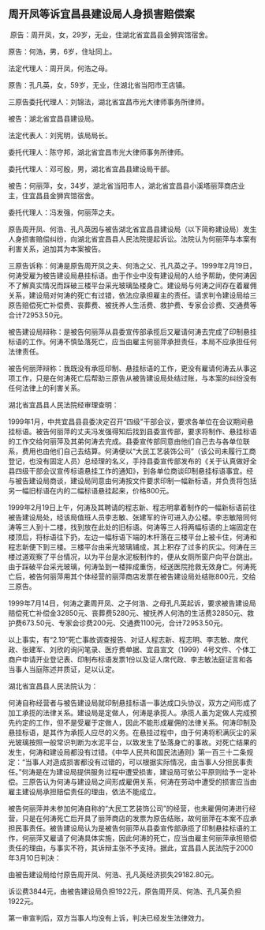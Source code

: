 ## 周开凤等诉宜昌县建设局人身损害赔偿案

 原告：周开凤，女，29岁，无业，住湖北省宜昌县金狮宾馆宿舍。

原告：何浩，男，6岁，住址同上。

法定代理人：周开凤，何浩之母。

原告：孔凡英，女，59岁，无业，住湖北省当阳市王店镇。

三原告委托代理人：刘锦法，湖北省宜昌市光大律师事务所律师。

被告：湖北省宜昌县建设局。

法定代表人：刘宪明，该局局长。

委托代理人：陈守邦，湖北省宜昌市光大律师事务所律师。

委托代理人：邓可殷，男，湖北省宜昌县建设局干部。

被告：何丽萍，女，34岁，湖北省当阳市人，湖北省宜昌县小溪塔丽萍商店业主，住宜昌县金狮宾馆宿舍。

委托代理人：冯发强，何丽萍之夫。

原告周开凤、何浩、孔凡英因与被告湖北省宜昌县建设局（以下简称建设局）发生人身损害赔偿纠纷，向湖北省宜昌县人民法院提起诉讼。法院认为何丽萍与本案有利害关系，追加其为本案被告。

三原告诉称：何涛是原告周开凤之夫、何浩之父、孔凡英之子。1999年2月19日，何涛受雇为被告建设局悬挂标语。由于作业中没有建设局的人给予帮助，使何涛因不了解真实情况而踩破三楼平台采光玻璃坠楼身亡。建设局与何涛之间存在着雇佣关系，建设局对何涛的死亡有过错，依法应承担雇主的责任。请求判令建设局给三原告赔偿死亡补偿费、丧葬费、被抚养人生活费、救护费、专家会诊费、交通费等合计72953.50元。

被告建设局辩称：是被告何丽萍从县委宣传部承揽后又雇请何涛去完成了印制悬挂标语的工作。何涛不慎坠落死亡，应当由雇主何丽萍承担责任，本局不应承担任何法律责任。

被告何丽萍辩称：我既没有承揽印制、悬挂标语的工作，更没有雇请何涛去从事这项工作，只是在何涛死亡后帮助三原告从被告建设局处结过账，与本案的纠纷没有任何法律上的利害关系。

湖北省宜昌县人民法院经审理查明：

1999年1月，中共宜昌县县委决定召开“四级”干部会议，要求各单位在会议期间悬挂标语。被告何丽萍的丈夫冯发强得知后找到县委宣传部，要求将制作、悬挂标语的工作交给何丽萍及其弟何涛去完成。县委宣传部同意由他们自己去与各单位联系，费用也由他们自己去结算。何涛便以“大民工艺装饰公司”（该公司未履行工商登记，也没有固定人员）总经理的名义，手持县委宣传部发布的《关于认真做好全县四级干部会议宣传标语悬挂工作的通知》，到各单位商谈印制悬挂标语事宜。经与被告建设局商谈，建设局同意由何涛按文件要求印制一幅新标语，并负责将包括另一幅旧标语在内的二幅标语悬挂起来，价格800元。

1999年2月19日上午，何涛及其聘请的程志新、程志明拿着制作的一幅新标语前往被告建设局处，经该局值班人员李志敏、张建军的许可进入办公楼。李志敏陪同何涛等三人到十二楼，找到放在此处的旧标语。何涛等三人将两幅标语的上端固定在楼顶后，将标语往下扔，左边一幅标语下端的木杆落在三楼平台上被卡住，何涛和程志新便下到三楼。三楼平台由采光玻璃铺成，其上积存了过多的灰尘。何涛在三楼过道观察了平台情况，以为平台是水泥板制作的，便从女厕所窗户向平台跳出。由于踩破平台采光玻璃，何涛坠到一楼摔成重伤，经送医院抢救无效身亡。何涛死亡后，被告何丽萍用其个体经营的丽萍商店发票在被告建设局处结账800元，交给三原告。

1999年7月14日，何涛之妻周开凤、之子何浩、之母孔凡英起诉，要求被告建设局赔偿死亡补偿金32850元、丧葬费5280元、被抚养人何浩的生活费32850元、救护费673.50元、专家会诊费200元、交通费1100元，合计72953.50元。

以上事实，有“2.19”死亡事故调查报告、对证人程志新、程志明、李志敏、席代政、张建军、刘欣的询问笔录、医疗费单据、宜县宣文（1999）4号文件、个体工商户申请开业登记表、印制布标语发票1份以及证人席代政、李志敏法庭证言和各当事人当庭陈述并质证，足以认定。

湖北省宜昌县人民法院认为：

何涛自称经营者与被告建设局就印制悬挂标语一事达成口头协议，双方之间形成了加工承揽的法律关系。建设局是定做人，何涛是承揽人。承揽人虽为定做人完成预先约定的工作，但不是受雇于定做人，因此不能形成雇佣的法律关系。何涛印制及悬挂标语，是其作为承揽人应尽的义务。在悬挂过程中，由于何涛将积满灰尘的采光玻璃按照一般常识判断为水泥平台，以致发生了坠落身亡的事故。对死亡结果的发生，何涛和建设局都没有过错。《中华人民共和国民法通则》第一百三十二条规定：“当事人对造成损害都没有过错的，可以根据实际情况，由当事人分担民事责任。”何涛是在为建设局提供服务过程中遭受损害，建设局可依公平原则给予一定补偿。三原告认为何涛与建设局之间形成雇佣关系，何涛在劳动中遭受的损害应当由雇主建设局承担赔偿责任的理由，依法不能成立。

被告何丽萍并未参加何涛自称的“大民工艺装饰公司”的经营，也未雇佣何涛进行经营，只是在何涛死亡后开具了丽萍商店的发票为原告结账，故何丽萍在本案不应承担民事责任。被告建设局认为是被告何丽萍从县委宣传部承揽了印制悬挂标语的工作，何丽萍又雇请了何涛具体实施，因此何涛的死亡，应当由雇主何丽萍承担赔偿责任的理由，与事实不符，其诉辩主张不予支持。据此，宜昌县人民法院于2000年3月10日判决：

由被告建设局给付原告周开凤、何浩、孔凡英经济损失29182.80元。

诉讼费3844元，由被告建设局负担1922元，原告周开凤、何浩、孔凡英负担1922元。

第一审宣判后，双方当事人均没有上诉，判决已经发生法律效力。

